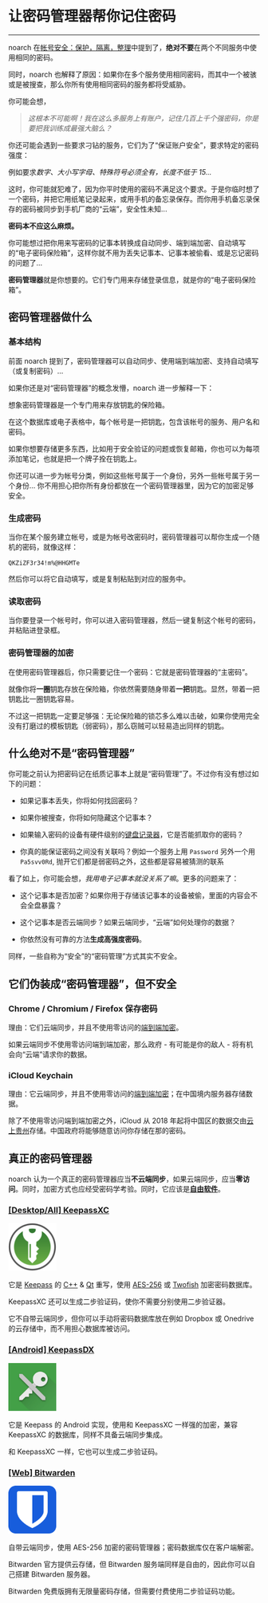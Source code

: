# 让密码管理器帮你记住密码

---

noarch 在[帐号安全：保护，隔离，整理](Passwords.md)中提到了，**绝对不要**在两个不同服务中使用相同的密码。

同时，noarch 也解释了原因：如果你在多个服务使用相同密码，而其中一个被骇或是被搜查，那么你所有使用相同密码的服务都将受威胁。

你可能会想，

> *这根本不可能啊！我在这么多服务上有账户，记住几百上千个强密码，你是要把我训练成最强大脑么？*

你还可能会遇到一些要求刁钻的服务，它们为了“保证账户安全”，要求特定的密码强度：

例如要求*数字、大小写字母、特殊符号必须全有，长度不低于 15...*

这时，你可能就犯难了，因为你平时使用的密码不满足这个要求。于是你临时想了一个密码，并把它用纸笔记录起来，或用手机的备忘录保存。而你用手机备忘录保存的密码被同步到手机厂商的“云端”，安全性未知...

**密码本不应这么麻烦。**

你可能想过把你用来写密码的记事本转换成自动同步、端到端加密、自动填写的“电子密码保险箱”，这样你就不用为丢失记事本、记事本被偷看、或是忘记密码的问题了...

**密码管理器**就是你想要的。它们专门用来存储登录信息，就是你的“电子密码保险箱”。

## 密码管理器做什么

### 基本结构

前面 noarch 提到了，密码管理器可以自动同步、使用端到端加密、支持自动填写（或复制密码）...

如果你还是对“密码管理器”的概念发懵，noarch 进一步解释一下：

想象密码管理器是一个专门用来存放钥匙的保险箱。

在这个数据库或电子表格中，每个帐号是一把钥匙，包含该帐号的服务、用户名和密码。

如果你想要存储更多东西，比如用于安全验证的问题或恢复邮箱，你也可以为每项添加笔记，也就是把一个牌子拴在钥匙上。

你还可以进一步为帐号分类，例如这些帐号属于一个身份，另外一些帐号属于另一个身份... 你不用担心把你所有身份都放在一个密码管理器里，因为它的加密足够安全。

### 生成密码

当你在某个服务建立帐号，或是为帐号改密码时，密码管理器可以帮你生成一个随机的密码，就像这样：

```
QKZiZF3r34!m%@HHGMTe
```

然后你可以将它自动填写，或是复制粘贴到对应的服务中。

### 读取密码

当你要登录一个帐号时，你可以进入密码管理器，然后一键复制这个帐号的密码，并粘贴进登录框。

### 密码管理器的加密

在使用密码管理器后，你只需要记住一个密码：它就是密码管理器的“主密码”。

就像你将**一圈**钥匙存放在保险箱，你依然需要随身带着**一把**钥匙。显然，带着一把钥匙比一圈钥匙容易。

不过这一把钥匙一定要足够强：无论保险箱的锁芯多么难以击破，如果你使用完全没有打磨过的模板钥匙（弱密码），那么窃贼可以轻易造出同样的钥匙。

## <i class="fa fa-bomb" aria-hidden="true"></i> 什么绝对不是“密码管理器”

你可能之前认为把密码记在纸质记事本上就是“密码管理”了。不过你有没有想过如下的问题：

- 如果记事本丢失，你将如何找回密码？

- 如果你被搜查，你将如何隐藏这个记事本？

- 如果输入密码的设备有硬件级别的[键盘记录器](https://en.wikipedia.org/wiki/Keystroke_logging)，它是否能抓取你的密码？

- 你真的能保证密码之间没有关联吗？例如一个服务上用 `Password` 另外一个用 `Pa5svv0Rd`, 抛开它们都是弱密码之外，这些都是容易被猜测的联系

看了如上，你可能会想，*我用电子记事本就没关系了嘛*。更多的问题来了：

- 这个记事本是否加密？如果你用于存储该记事本的设备被偷，里面的内容会不会全盘暴露？

- 这个记事本是否云端同步？如果云端同步，“云端”如何处理你的数据？

- 你依然没有可靠的方法**生成高强度密码**。

同样，一些自称为“安全”的“密码管理”方式其实不安全。

## <i class="fa fa-exclamation-triangle" aria-hidden="true"></i> 它们伪装成“密码管理器”，但不安全

### Chrome / Chromium / Firefox 保存密码

理由：它们云端同步，并且不使用零访问的[端到端加密](https://en.wikipedia.org/wiki/End-to-end_encryption)。

如果云端同步不使用零访问端到端加密，那么政府 - 有可能是你的敌人 - 将有机会向“云端”请求你的数据。

### iCloud Keychain

理由：它云端同步，并且不使用零访问的[端到端加密](https://en.wikipedia.org/wiki/End-to-end_encryption)；在中国境内服务器存储数据。

除了不使用零访问端到端加密之外，iCloud 从 2018 年起将中国区的数据交由[云上贵州](https://www.gzdata.com.cn/)存储。中国政府将能够随意访问你存储在那的密码。

## <i class="fa fa-check-circle" aria-hidden="true"></i> 真正的密码管理器

noarch 认为一个真正的密码管理器应当**不云端同步**，如果云端同步，应当**零访问**。同时，加密方式也应经受密码学考验。同时，它应该是[**自由软件**](https://en.wikipedia.org/wiki/Free_software)。

### [[Desktop/All] KeepassXC]()

<img src="KeepassXC/images/keepassxc-logo.svg" height=96>

它是 [Keepass](https://keepass.info/) 的 [C++](https://en.wikipedia.org/wiki/C%2B%2B) & [Qt](https://en.wikipedia.org/wiki/Qt_%28software%29) 重写，使用 [AES-256](https://en.wikipedia.org/wiki/Advanced_Encryption_Standard) 或 [Twofish](https://en.wikipedia.org/wiki/Twofish) 加密密码数据库。

KeepassXC 还可以生成二步验证码，使你不需要分别使用二步验证器。

它不自带云端同步，但你可以手动将密码数据库放在例如 Dropbox 或 Onedrive 的云存储中，而不用担心数据库被访问。

### [[Android] KeepassDX]()

<img src="KeepassDX/images/app_store_logo.svg" height=96>

它是 Keepass 的 Android 实现，使用和 KeepassXC 一样强的加密，兼容 KeepassXC 的数据库，同样不具备云端同步集成。

和 KeepassXC 一样，它也可以生成二步验证码。

### [[Web] Bitwarden](BitwardenWeb/BitwardenWeb.md)

<img src="BitwardenWeb/images/icon.svg" height=96>

自带云端同步，使用 AES-256 加密的密码管理器；密码数据库仅在客户端解密。

Bitwarden 官方提供云存储，但 Bitwarden 服务端同样是自由的，因此你可以自己搭建 Bitwarden 服务器。

Bitwarden 免费版拥有无限量密码存储，但需要付费使用二步验证码功能。
